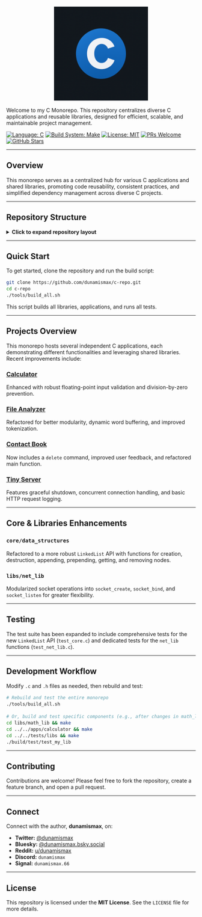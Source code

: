 <p align="center">
  <img src="./c-repo-image.png" alt="C Monorepo logo" width="250"/>
</p>

Welcome to my C Monorepo. This repository centralizes diverse C applications and reusable libraries, designed for efficient, scalable, and maintainable project management.

[![Language: C](https://img.shields.io/badge/Language-C-A8B9CC.svg)](<https://en.wikipedia.org/wiki/C_(programming_language)>)
[![Build System: Make](https://img.shields.io/badge/Build%20System-Make-blue.svg)](https://www.gnu.org/software/make/)
[![License: MIT](https://img.shields.io/badge/License-MIT-yellow.svg)](https://github.com/dunamismax/c-repo/blob/main/LICENSE)
[![PRs Welcome](https://img.shields.io/badge/PRs-welcome-brightgreen.svg?style=flat-square)](https://github.com/dunamismax/python-workspace/pulls)
[![GitHub Stars](https://img.shields.io/github/stars/dunamismax/c-repo?style=social)](https://github.com/dunamismax/python-workspace/stargazers)

---

## Overview

This monorepo serves as a centralized hub for various C applications and shared libraries, promoting code reusability, consistent practices, and simplified dependency management across diverse C projects.

---

## Repository Structure

<details>
<summary><strong>Click to expand repository layout</strong></summary>

```sh
c-repo/
├── apps/                         # Independent C applications
│   ├── calculator/               # Command-line calculator
│   ├── contact-book/             # Command-line contact management system
│   ├── file-analyzer/            # Text file analyzer
│   └── tiny-server/              # Simple HTTP web server
│
├── libs/                         # Shared libraries
│   ├── math_lib/                 # Basic mathematical operations
│   └── net_lib/                  # Networking operations
│
├── core/                         # Fundamental code (data structures, utilities)
│
├── tests/                        # Test files for libraries and core components
│   ├── core/
│   └── libs/
│
├── build/                        # Compiled output (binaries, libraries, objects)
├── docs/                         # Documentation
├── tools/                        # Helper scripts (e.g., build_all.sh)
├── .gitignore
├── LICENSE
└── c-repo-image.png    # Placeholder image for the README
```

</details>

---

## Quick Start

To get started, clone the repository and run the build script:

```bash
git clone https://github.com/dunamismax/c-repo.git
cd c-repo
./tools/build_all.sh
```

This script builds all libraries, applications, and runs all tests.

---

## Projects Overview

This monorepo hosts several independent C applications, each demonstrating different functionalities and leveraging shared libraries. Recent improvements include:

### [Calculator](apps/calculator)

Enhanced with robust floating-point input validation and division-by-zero prevention.

### [File Analyzer](apps/file-analyzer)

Refactored for better modularity, dynamic word buffering, and improved tokenization.

### [Contact Book](apps/contact-book)

Now includes a `delete` command, improved user feedback, and refactored main function.

### [Tiny Server](apps/tiny-server)

Features graceful shutdown, concurrent connection handling, and basic HTTP request logging.

---

## Core & Libraries Enhancements

### `core/data_structures`

Refactored to a more robust `LinkedList` API with functions for creation, destruction, appending, prepending, getting, and removing nodes.

### `libs/net_lib`

Modularized socket operations into `socket_create`, `socket_bind`, and `socket_listen` for greater flexibility.

---

## Testing

The test suite has been expanded to include comprehensive tests for the new `LinkedList` API (`test_core.c`) and dedicated tests for the `net_lib` functions (`test_net_lib.c`).

---

## Development Workflow

Modify `.c` and `.h` files as needed, then rebuild and test:

```bash
# Rebuild and test the entire monorepo
./tools/build_all.sh

# Or, build and test specific components (e.g., after changes in math_lib)
cd libs/math_lib && make
cd ../../apps/calculator && make
cd ../../tests/libs && make
./build/test/test_my_lib
```

---

## Contributing

Contributions are welcome! Please feel free to fork the repository, create a feature branch, and open a pull request.

---

## Connect

Connect with the author, **dunamismax**, on:

- **Twitter:** [@dunamismax](https://twitter.com/dunamismax)
- **Bluesky:** [@dunamismax.bsky.social](https://bsky.app/profile/dunamismax.bsky.social)
- **Reddit:** [u/dunamismax](https://www.reddit.com/user/dunamismax)
- **Discord:** `dunamismax`
- **Signal:** `dunamismax.66`

---

## License

This repository is licensed under the **MIT License**. See the `LICENSE` file for more details.
